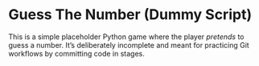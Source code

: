 # Guess The Number (Dummy Script)

This is a simple placeholder Python game where the player *pretends* to guess a number.
It’s deliberately incomplete and meant for practicing Git workflows by committing code in stages.

























